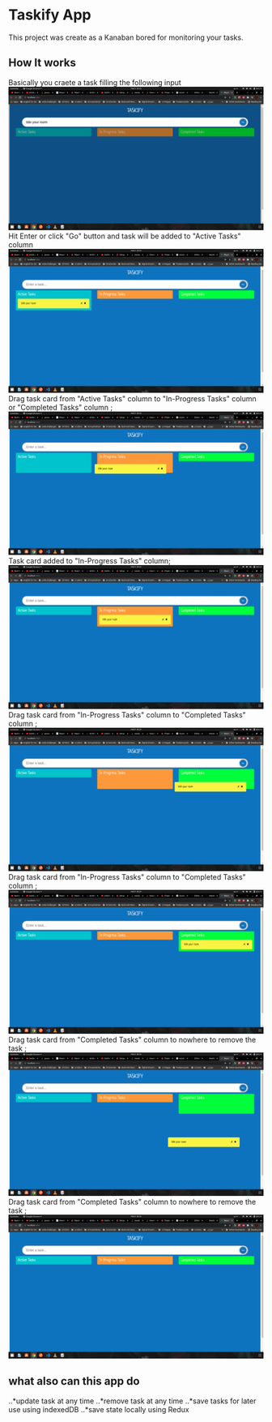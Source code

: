 # Taskify App

This project was create as a Kanaban bored for monitoring your tasks.

## How It works

Basically you craete a task filling the following input
![alt text](./src/assets/images/add.png "add task")
Hit Enter or click "Go" button and task will be added to "Active Tasks" column
![alt text](./src/assets/images/added.png "move from active tasks to in-progress tasks")
Drag task card from "Active Tasks" column to "In-Progress Tasks" column or "Completed Tasks" column ;
![alt text](./src/assets/images/move-to-inprogress.png "move to in-progress tasks")
Task card added to "In-Progress Tasks" column;
![alt text](./src/assets/images/inprogress.png "in-progress tasks")
Drag task card from "In-Progress Tasks" column to "Completed Tasks" column ;
![alt text](./src/assets/images/move-to-done.png "move to done tasks")
Drag task card from "In-Progress Tasks" column to "Completed Tasks" column ;
![alt text](./src/assets/images/done.png "done tasks")
Drag task card from "Completed Tasks" column to nowhere to remove the task ;
![alt text](./src/assets/images/remove-from-done.png "move from done tasks to nowhere")
Drag task card from "Completed Tasks" column to nowhere to remove the task ;
![alt text](./src/assets/images/removed.png "task removed")

## what also can this app do

..*update task at any time
..*remove task at any time
..*save tasks for later use using indexedDB
..*save state locally using Redux
